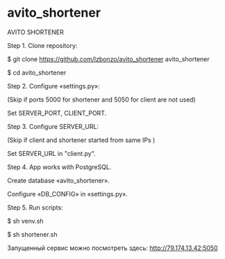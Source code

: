 # avito_shortener
AVITO SHORTENER

Step 1. Clone repository:

$ git clone https://github.com/lzbonzo/avito_shortener avito_shortener 

$ cd avito_shortener

Step 2. Configure «settings.py»:

(Skip if ports 5000 for shortener and 5050 for client are not used)

Set SERVER_PORT, CLIENT_PORT.

Step 3. Configure SERVER_URL:

(Skip if client and shortener started from same IPs )

Set SERVER_URL in "client.py".

Step 4. App works with PostgreSQL.

Create database «avito_shortener».

Configure «DB_CONFIG» in «settings.py».


Step 5. Run scripts:

$ sh venv.sh 

$ sh shortener.sh


Запущенный сервис можно посмотреть здесь:
http://79.174.13.42:5050
